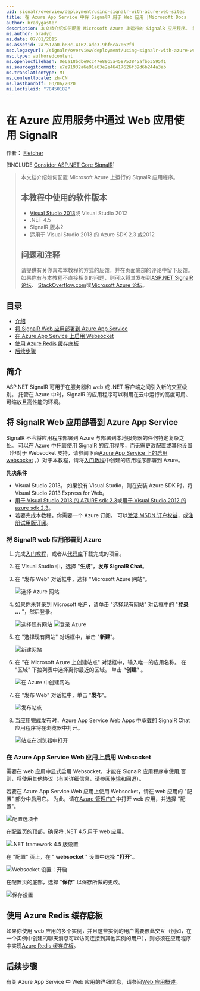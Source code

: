 ```yaml
---
uid: signalr/overview/deployment/using-signalr-with-azure-web-sites
title: 在 Azure App Service 中将 SignalR 用于 Web 应用 |Microsoft Docs
author: bradygaster
description: 本文档介绍如何配置 Microsoft Azure 上运行的 SignalR 应用程序。 教程 Visual Studio 2013 或 Vis 中使用的软件版本 。
ms.author: bradyg
ms.date: 07/01/2015
ms.assetid: 2a7517a0-b88c-4162-ade3-9bf6ca7062fd
msc.legacyurl: /signalr/overview/deployment/using-signalr-with-azure-web-sites
msc.type: authoredcontent
ms.openlocfilehash: 0e6a18bdbe9cc47e89b5a458753845afb53595f1
ms.sourcegitcommit: e7e91932a6e91a63e2e46417626f39d6b244a3ab
ms.translationtype: MT
ms.contentlocale: zh-CN
ms.lasthandoff: 03/06/2020
ms.locfileid: "78450182"
---
```

# <a name="using-signalr-with-web-apps-in-azure-app-service"></a>在 Azure 应用服务中通过 Web 应用使用 SignalR

作者： [Fletcher](https://github.com/pfletcher)

[!INCLUDE [Consider ASP.NET Core SignalR](~/includes/signalr/signalr-version-disambiguation.md)]

> 本文档介绍如何配置 Microsoft Azure 上运行的 SignalR 应用程序。
>
> ## <a name="software-versions-used-in-the-tutorial"></a>本教程中使用的软件版本
>
>
> - [Visual Studio 2013](https://my.visualstudio.com/Downloads?q=visual%20studio%202013)或 Visual Studio 2012
> - .NET 4.5
> - SignalR 版本2
> - 适用于 Visual Studio 2013 的 Azure SDK 2.3 或2012
>
>
>
> ## <a name="questions-and-comments"></a>问题和注释
>
> 请提供有关你喜欢本教程的方式的反馈，并在页面底部的评论中留下反馈。 如果你有与本教程不直接相关的问题，则可以将其发布到[ASP.NET SignalR 论坛](https://forums.asp.net/1254.aspx/1?ASP+NET+SignalR)、 [StackOverflow.com](http://stackoverflow.com/)或[Microsoft Azure 论坛](https://social.msdn.microsoft.com/Forums/windowsazure/home?category=windowsazureplatform)。

## <a name="table-of-contents"></a>目录

- [介绍](#introduction)
- [将 SignalR Web 应用部署到 Azure App Service](#deploying)
- [在 Azure App Service 上启用 Websocket](#websocket)
- [使用 Azure Redis 缓存底板](#backplane)
- [后续步骤](#nextsteps)

<a id="introduction"></a>
## <a name="introduction"></a>简介

ASP.NET SignalR 可用于在服务器和 web 或 .NET 客户端之间引入新的交互级别。 托管在 Azure 中时，SignalR 的应用程序可以利用在云中运行的高度可用、可缩放且高性能的环境。

<a id="deploying"></a>
## <a name="deploying-a-signalr-web-app-to-azure-app-service"></a>将 SignalR Web 应用部署到 Azure App Service

SignalR 不会将应用程序部署到 Azure 与部署到本地服务器的任何特定复杂之处。 可以在 Azure 中托管使用 SignalR 的应用程序，而无需更改配置或其他设置（但对于 Websocket 支持，请参阅下面[Azure App Service 上的启用 websocket](#websocket) 。）对于本教程，请将[入门教程](../getting-started/tutorial-getting-started-with-signalr.md)中创建的应用程序部署到 Azure。

**先决条件**

- Visual Studio 2013。 如果没有 Visual Studio，则在安装 Azure SDK 时，将 Visual Studio 2013 Express for Web。
- [用于 Visual Studio 2013 的 AZURE sdk 2.3](https://go.microsoft.com/fwlink/?linkid=324322&clcid=0x409)或[用于 Visual Studio 2012 的 azure sdk 2.3](https://go.microsoft.com/fwlink/p/?linkid=323511)。
- 若要完成本教程，你需要一个 Azure 订阅。 可以[激活 MSDN 订户权益](https://azure.microsoft.com/pricing/member-offers/msdn-benefits-details/)，或[注册试用版订阅](https://azure.microsoft.com/pricing/free-trial/)。

### <a name="deploying-a-signalr-web-app-to-azure"></a>将 SignalR web 应用部署到 Azure

1. 完成[入门教程](../getting-started/tutorial-getting-started-with-signalr.md)，或者从[代码库](https://code.msdn.microsoft.com/SignalR-Getting-Started-b9d18aa9)下载完成的项目。
2. 在 Visual Studio 中，选择 "**生成**"，**发布 SignalR Chat**。
3. 在 "发布 Web" 对话框中，选择 "Microsoft Azure 网站"。

    ![选择 Azure 网站](using-signalr-with-azure-web-sites/_static/image1.png)
4. 如果你未登录到 Microsoft 帐户，请单击 "选择现有网站" 对话框中的 "**登录 ...** "，然后登录。

    ![选择现有网站](using-signalr-with-azure-web-sites/_static/image2.png)    ![登录 Azure](using-signalr-with-azure-web-sites/_static/image3.png)
5. 在 "选择现有网站" 对话框中，单击 "**新建**"。

    ![新建网站](using-signalr-with-azure-web-sites/_static/image4.png)
6. 在 "在 Microsoft Azure 上创建站点" 对话框中，输入唯一的应用名称。 在 "区域" 下拉列表中选择离你最近的区域。 单击 **“创建”** 。

    ![在 Azure 中创建网站](using-signalr-with-azure-web-sites/_static/image5.png)
7. 在 "发布 Web" 对话框中，单击 "**发布**"。

    ![发布站点](using-signalr-with-azure-web-sites/_static/image6.png)
8. 当应用完成发布时，Azure App Service Web Apps 中承载的 SignalR Chat 应用程序将在浏览器中打开。

    ![站点在浏览器中打开](using-signalr-with-azure-web-sites/_static/image7.png)

<a id="websocket"></a>
### <a name="enabling-websockets-on-azure-app-service-web-apps"></a>在 Azure App Service Web 应用上启用 Websocket

需要在 web 应用中显式启用 Websocket，才能在 SignalR 应用程序中使用;否则，将使用其他协议（有关详细信息，请参阅[传输和回退](../getting-started/introduction-to-signalr.md#transports)）。

若要在 Azure App Service Web 应用上使用 Websocket，请在 web 应用的 "配置" 部分中启用它。 为此，请在[Azure 管理门户](https://manage.windowsazure.com/)中打开 web 应用，并选择 "配置"。

![配置选项卡](using-signalr-with-azure-web-sites/_static/image8.png)

在配置页的顶部，确保将 .NET 4.5 用于 web 应用。

![.NET framework 4.5 版设置](using-signalr-with-azure-web-sites/_static/image9.png)

在 "配置" 页上，在 " **websocket** " 设置中选择 **"打开**"。

![Websocket 设置：开启](using-signalr-with-azure-web-sites/_static/image10.png)

在配置页的底部，选择 "**保存**" 以保存所做的更改。

![保存设置](using-signalr-with-azure-web-sites/_static/image11.png)

<a id="backplane"></a>
## <a name="using-the-azure-redis-cache-backplane"></a>使用 Azure Redis 缓存底板

如果你使用 web 应用的多个实例，并且这些实例的用户需要彼此交互（例如，在一个实例中创建的聊天消息可以访问连接到其他实例的用户），则必须在应用程序中实现[Azure Redis 缓存底板](../performance/scaleout-with-redis.md)。

<a id="nextsteps"></a>
## <a name="next-steps"></a>后续步骤

有关 Azure App Service 中 Web 应用的详细信息，请参阅[Web 应用概述](https://azure.microsoft.com/documentation/articles/app-service-web-overview/)。
